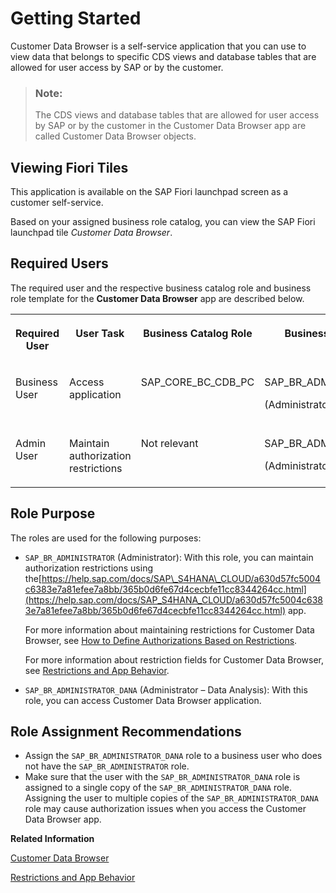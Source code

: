 <!-- loiodce4f9ac42d043ffbe50dbabc30d7a33 -->

# Getting Started

Customer Data Browser is a self-service application that you can use to view data that belongs to specific CDS views and database tables that are allowed for user access by SAP or by the customer.

> ### Note:  
> The CDS views and database tables that are allowed for user access by SAP or by the customer in the Customer Data Browser app are called Customer Data Browser objects.



<a name="loiodce4f9ac42d043ffbe50dbabc30d7a33__section_g1v_trg_ntb"/>

## Viewing Fiori Tiles

This application is available on the SAP Fiori launchpad screen as a customer self-service.

Based on your assigned business role catalog, you can view the SAP Fiori launchpad tile *Customer Data Browser*.



<a name="loiodce4f9ac42d043ffbe50dbabc30d7a33__section_w5t_lcd_cqb"/>

## Required Users

The required user and the respective business catalog role and business role template for the **Customer Data Browser** app are described below.


<table>
<tr>
<th valign="top">

Required User



</th>
<th valign="top">

User Task



</th>
<th valign="top">

Business Catalog Role



</th>
<th valign="top">

Business Role Template



</th>
<th valign="top">

Application



</th>
</tr>
<tr>
<td valign="top">

Business User



</td>
<td valign="top">

Access application



</td>
<td valign="top">

SAP\_CORE\_BC\_CDB\_PC



</td>
<td valign="top">

SAP\_BR\_ADMINISTRATOR\_DANA

\(Administrator - Data Analysis\)



</td>
<td valign="top">

Customer Data Browser



</td>
</tr>
<tr>
<td valign="top">

Admin User



</td>
<td valign="top">

Maintain authorization restrictions



</td>
<td valign="top">

Not relevant



</td>
<td valign="top">

SAP\_BR\_ADMINISTRATOR

\(Administrator\)



</td>
<td valign="top">

Maintain Business Roles



</td>
</tr>
</table>



<a name="loiodce4f9ac42d043ffbe50dbabc30d7a33__section_iqy_lbg_ktb"/>

## Role Purpose

The roles are used for the following purposes:

-   `SAP_BR_ADMINISTRATOR` \(Administrator\): With this role, you can maintain authorization restrictions using the[https://help.sap.com/docs/SAP\_S4HANA\_CLOUD/a630d57fc5004c6383e7a81efee7a8bb/365b0d6fe67d4cecbfe11cc8344264cc.html](https://help.sap.com/docs/SAP_S4HANA_CLOUD/a630d57fc5004c6383e7a81efee7a8bb/365b0d6fe67d4cecbfe11cc8344264cc.html) app.

    For more information about maintaining restrictions for Customer Data Browser, see [How to Define Authorizations Based on Restrictions](../50-administration-and-ops/how-to-define-authorizations-based-on-restrictions-c926d69.md).

    For more information about restriction fields for Customer Data Browser, see [Restrictions and App Behavior](restrictions-and-app-behavior-15fb03d.md).

-   `SAP_BR_ADMINISTRATOR_DANA` \(Administrator – Data Analysis\): With this role, you can access Customer Data Browser application.



<a name="loiodce4f9ac42d043ffbe50dbabc30d7a33__section_sby_vcd_cqb"/>

## Role Assignment Recommendations

-   Assign the `SAP_BR_ADMINISTRATOR_DANA` role to a business user who does not have the `SAP_BR_ADMINISTRATOR` role.
-   Make sure that the user with the `SAP_BR_ADMINISTRATOR_DANA` role is assigned to a single copy of the `SAP_BR_ADMINISTRATOR_DANA` role. Assigning the user to multiple copies of the `SAP_BR_ADMINISTRATOR_DANA` role may cause authorization issues when you access the Customer Data Browser app.

**Related Information**  


[Customer Data Browser](customer-data-browser-c570bf8.md)

[Restrictions and App Behavior](restrictions-and-app-behavior-15fb03d.md "")

